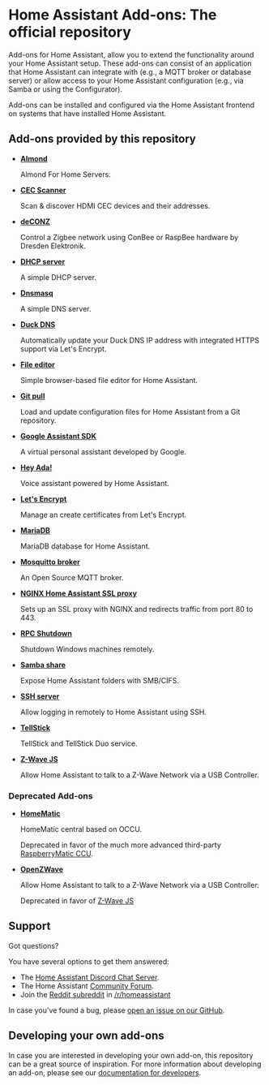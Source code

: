 # Home Assistant Add-ons: The official repository

Add-ons for Home Assistant, allow you to extend the functionality
around your Home Assistant setup. These add-ons can consist of an application
that Home Assistant can integrate with (e.g., a MQTT broker or database server)
or allow access to your Home Assistant configuration (e.g., via Samba or using
the Configurator).

Add-ons can be installed and configured via the Home Assistant frontend on
systems that have installed Home Assistant.

## Add-ons provided by this repository

- **[Almond](/almond/README.md)**

    Almond For Home Servers.

- **[CEC Scanner](/cec_scan/README.md)**

    Scan & discover HDMI CEC devices and their addresses.

- **[deCONZ](/deconz/README.md)**

    Control a Zigbee network using ConBee or RaspBee hardware by Dresden Elektronik.

- **[DHCP server](/dhcp_server/README.md)**

    A simple DHCP server.

- **[Dnsmasq](/dnsmasq/README.md)**

    A simple DNS server.

- **[Duck DNS](/duckdns/README.md)**

    Automatically update your Duck DNS IP address with integrated HTTPS support via Let's Encrypt.

- **[File editor](/configurator/README.md)**

    Simple browser-based file editor for Home Assistant.

- **[Git pull](/git_pull/README.md)**

    Load and update configuration files for Home Assistant from a Git repository.

- **[Google Assistant SDK](/google_assistant/README.md)**

    A virtual personal assistant developed by Google.

- **[Hey Ada!](/ada/README.md)**

    Voice assistant powered by Home Assistant.

- **[Let's Encrypt](/letsencrypt/README.md)**

    Manage an create certificates from Let's Encrypt.

- **[MariaDB](/mariadb/README.md)**

    MariaDB database for Home Assistant.

- **[Mosquitto broker](/mosquitto/README.md)**

    An Open Source MQTT broker.

- **[NGINX Home Assistant SSL proxy](/nginx_proxy/README.md)**

    Sets up an SSL proxy with NGINX and redirects traffic from port 80 to 443.

- **[RPC Shutdown](/rpc_shutdown/README.md)**

    Shutdown Windows machines remotely.

- **[Samba share](/samba/README.md)**

    Expose Home Assistant folders with SMB/CIFS.

- **[SSH server](/ssh/README.md)**

    Allow logging in remotely to Home Assistant using SSH.

- **[TellStick](/tellstick/README.md)**

    TellStick and TellStick Duo service.

- **[Z-Wave JS](/zwave_js/README.md)**

    Allow Home Assistant to talk to a Z-Wave Network via a USB Controller.

### Deprecated Add-ons

- **[HomeMatic](/homematic/README.md)**

    HomeMatic central based on OCCU.

    Deprecated in favor of the much more advanced third-party [RaspberryMatic CCU](https://github.com/jens-maus/RaspberryMatic/tree/master/home-assistant-addon).

- **[OpenZWave](/zwave/README.md)**

    Allow Home Assistant to talk to a Z-Wave Network via a USB Controller.

    Deprecated in favor of [Z-Wave JS](/zwave_js/README.md)

## Support

Got questions?

You have several options to get them answered:

- The [Home Assistant Discord Chat Server][discord].
- The Home Assistant [Community Forum][forum].
- Join the [Reddit subreddit][reddit] in [/r/homeassistant][reddit]

In case you've found a bug, please [open an issue on our GitHub][issue].

## Developing your own add-ons

In case you are interested in developing your own add-on, this
repository can be a great source of inspiration. For more information
about developing an add-on, please see our
[documentation for developers][dev-docs].

[discord]: https://discord.gg/c5DvZ4e
[forum]: https://community.home-assistant.io
[i386-shield]: https://img.shields.io/badge/i386-no-red.svg
[issue]: https://github.com/home-assistant/hassio-addons/issues
[reddit]: https://reddit.com/r/homeassistant
[dev-docs]: https://developers.home-assistant.io/docs/add-ons
